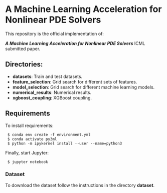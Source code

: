 # A Machine Learning Acceleration for Nonlinear PDE Solvers

This repository is the official implementation of: 

***A Machine Learning Acceleration for Nonlinear PDE Solvers*** ICML submitted paper.

## Directories:

- **datasets**: Train and test datasets.
- **feature_selection**: Grid search for different sets of features.
- **model_selection**: Grid search for different machine learning models.
- **numerical_results**: Numerical results.
- **xgboost_coupling**: XGBoost coupling.

## Requirements

To install requirements:

```setup
 $ conda env create -f environment.yml 
 $ conda activate py3ml
 $ python -m ipykernel install --user --name=python3
```

Finally, start Jupyter:

```start
 $ jupyter notebook
```

### Dataset

To download the dataset follow the instructions in the directory **dataset**.

